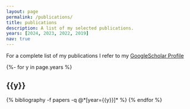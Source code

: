 ```yaml
---
layout: page
permalink: /publications/
title: publications
description: A list of my selected publications.
years: [2024, 2023, 2022, 2019]
nav: true
---
```

<!-- _pages/publications.md -->
For a complete list of my publications I refer to my [GoogleScholar Profile](https://scholar.google.com/citations?user=3L6NkggAAAAJ&hl=de)
<div class="publications">

{%- for y in page.years %}
  <h2 class="year">{{y}}</h2>
  {% bibliography -f papers -q @*[year={{y}}]* %}
{% endfor %}

</div>
